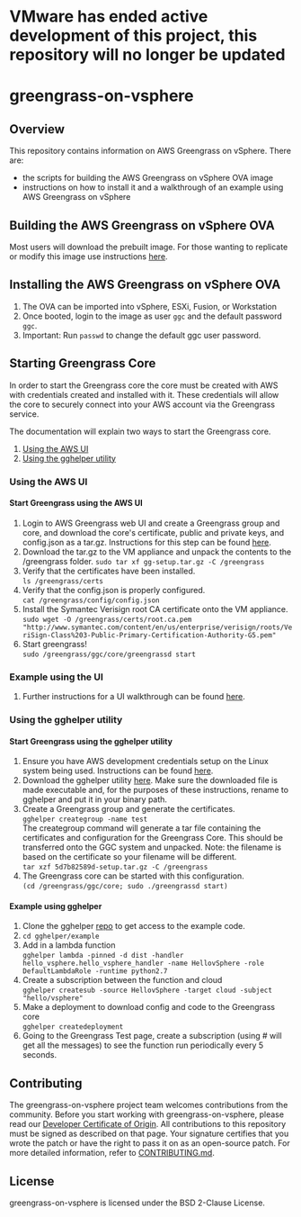 
# VMware has ended active development of this project, this repository will no longer be updated
# greengrass-on-vsphere

## Overview
This repository contains information on AWS Greengrass on vSphere. There are:
- the scripts for building the AWS Greengrass on vSphere OVA image
- instructions on how to install it and a walkthrough of an example using AWS Greengrass on vSphere

## Building the AWS Greengrass on vSphere OVA
Most users will download the prebuilt image. For those wanting to replicate or modify this image use instructions [here](packer/README.md).

## Installing the AWS Greengrass on vSphere OVA
1. The OVA can be imported into vSphere, ESXi, Fusion, or Workstation
1. Once booted, login to the image as user ```ggc``` and the default password ```ggc```. 
1. Important: Run ```passwd``` to change the default ggc user password.

## Starting Greengrass Core
In order to start the Greengrass core the core must be created with AWS with credentials created and installed with it. These credentials will allow the core to securely connect into your AWS account via the Greengrass service.

The documentation will explain two ways to start the Greengrass core.
1. [Using the AWS UI](#using-the-aws-ui)
1. [Using the gghelper utility](#using-the-gghelper-utility)

### Using the AWS UI

#### Start Greengrass using the AWS UI
1. Login to AWS Greengrass web UI and create a Greengrass group and core, and
   download the core's certificate, public and private keys, and config.json as a tar.gz.
   Instructions for this step can be found [here](https://docs.aws.amazon.com/greengrass/latest/developerguide/gg-config.html).
1. Download the tar.gz to the VM appliance and unpack the contents to the
  /greengrass folder.
  ```sudo tar xf gg-setup.tar.gz -C /greengrass```
1. Verify that the certificates have been installed.  
   ```ls /greengrass/certs```
1. Verify that the config.json is properly configured.  
   ```cat /greengrass/config/config.json```
1. Install the Symantec Verisign root CA certificate onto the VM appliance.  
   ```sudo wget -O /greengrass/certs/root.ca.pem "http://www.symantec.com/content/en/us/enterprise/verisign/roots/VeriSign-Class%203-Public-Primary-Certification-Authority-G5.pem"```
1. Start greengrass!  
```sudo /greengrass/ggc/core/greengrassd start```

### Example using the UI
1. Further instructions for a UI walkthrough can be found [here](https://docs.aws.amazon.com/greengrass/latest/developerguide/module3-I.html).

### Using the gghelper utility

#### Start Greengrass using the gghelper utility
1. Ensure you have AWS development credentials setup on the Linux system being used.
   Instructions can be found [here](https://docs.aws.amazon.com/sdk-for-java/v1/developer-guide/setup-credentials.html).
1. Download the gghelper utility [here](https://github.com/cloudtools/gghelper/releases). Make sure the downloaded file is made executable and, for the purposes of these instructions, rename to gghelper and put it in your binary path.
1. Create a Greengrass group and generate the certificates.  
```gghelper creategroup -name test```  
The creategroup command will generate a tar file containing the certificates and configuration
for the Greengrass Core. This should be transferred onto the GGC system and unpacked. Note: the filename is based on the certificate so your filename will be different.  
```tar xzf 5d7b82589d-setup.tar.gz -C /greengrass```
1. The Greengrass core can be started with this configuration.  
```(cd /greengrass/ggc/core; sudo ./greengrassd start)```

#### Example using gghelper
1. Clone the gghelper [repo](https://github.com/cloudtools/gghelper) to get access to the example code.
1. ```cd gghelper/example```
1. Add in a lambda function  
```gghelper lambda -pinned -d dist -handler hello_vsphere.hello_vsphere_handler -name HellovSphere -role DefaultLambdaRole -runtime python2.7```
1. Create a subscription between the function and cloud  
```gghelper createsub -source HellovSphere -target cloud -subject "hello/vsphere"```
1. Make a deployment to download config and code to the Greengrass core  
```gghelper createdeployment```
1. Going to the Greengrass Test page, create a subscription (using # will get all the messages) to see the function run periodically every 5 seconds.

## Contributing

The greengrass-on-vsphere project team welcomes contributions from the community. Before you start working with greengrass-on-vsphere, please read our [Developer Certificate of Origin](https://cla.vmware.com/dco). All contributions to this repository must be signed as described on that page. Your signature certifies that you wrote the patch or have the right to pass it on as an open-source patch. For more detailed information, refer to [CONTRIBUTING.md](CONTRIBUTING.md).

## License
greengrass-on-vsphere is licensed under the BSD 2-Clause License.
